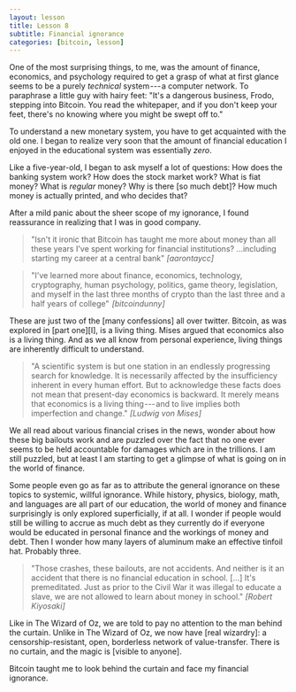 ```yaml
---
layout: lesson
title: Lesson 8
subtitle: Financial ignorance
categories: [bitcoin, lesson]
---
```




One of the most surprising things, to me, was the amount of finance,
economics, and psychology required to get a grasp of what at first
glance seems to be a purely *technical* system --- a computer network.
To paraphrase a little guy with hairy feet: "It's a dangerous business,
Frodo, stepping into Bitcoin. You read the whitepaper, and if you don't
keep your feet, there's no knowing where you might be swept off to."

To understand a new monetary system, you have to get acquainted with the
old one. I began to realize very soon that the amount of financial
education I enjoyed in the educational system was essentially *zero*.

Like a five-year-old, I began to ask myself a lot of questions: How does
the banking system work? How does the stock market work? What is fiat
money? What is *regular* money? Why is there [so much debt]? How much
money is actually printed, and who decides that?

After a mild panic about the sheer scope of my ignorance, I found
reassurance in realizing that I was in good company.

> "Isn't it ironic that Bitcoin has taught me more about money than all
> these years I've spent working for financial
> institutions? ...including starting my career at a central
> bank"
> <cite>[aarontaycc]</cite>

> "I've learned more about finance, economics, technology, cryptography,
> human psychology, politics, game theory, legislation, and myself in
> the last three months of crypto than the last three and a half years
> of college" 
> <cite>[bitcoindunny]</cite>

These are just two of the [many confessions] all over twitter. Bitcoin,
as was explored in [part one][I], is a living thing. Mises argued that
economics also is a living thing. And as we all know from personal
experience, living things are inherently difficult to understand.

> "A scientific system is but one station in an endlessly progressing
> search for knowledge. It is necessarily affected by the insufficiency
> inherent in every human effort. But to acknowledge these facts does
> not mean that present-day economics is backward. It merely means that
> economics is a living thing --- and to live implies both imperfection
> and change."
> <cite>[Ludwig von Mises]</cite>

We all read about various financial crises in the news, wonder about how
these big bailouts work and are puzzled over the fact that no one ever
seems to be held accountable for damages which are in the trillions. I
am still puzzled, but at least I am starting to get a glimpse of what is
going on in the world of finance.

Some people even go as far as to attribute the general ignorance on
these topics to systemic, willful ignorance. While history, physics,
biology, math, and languages are all part of our education, the world of
money and finance surprisingly is only explored superficially, if at
all. I wonder if people would still be willing to accrue as much debt as
they currently do if everyone would be educated in personal finance and
the workings of money and debt. Then I wonder how many layers of
aluminum make an effective tinfoil hat. Probably three.

> "Those crashes, these bailouts, are not accidents. And neither is it
> an accident that there is no financial education in school. [...]
> It's premeditated. Just as prior to the Civil War it was illegal to
> educate a slave, we are not allowed to learn about money in school."
> <cite>[Robert Kiyosaki]</cite>

Like in The Wizard of Oz, we are told to pay no attention to the man
behind the curtain. Unlike in The Wizard of Oz, we now have [real
wizardry]: a censorship-resistant, open, borderless network of
value-transfer. There is no curtain, and the magic is [visible to
anyone].

Bitcoin taught me to look behind the curtain and face my financial
ignorance.
